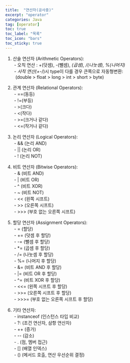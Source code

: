 ```yaml
---
title:  "연산자(공사중)"
excerpt: "operator"
categories: Java
tag: [operator]
toc: true
toc_label: "목록"
toc_icon: "bars"
toc_sticky: true
---
```


1. 산술 연산자 (Arithmetic Operators):<br>
&nbsp;- 오칙 연산 : +(덧셈), -(뺄셈), *(곱셈), /(나눗셈), %(나머지)<br>
&nbsp;- 사칙 연산(+-*/)시 type이 다를 경우 큰쪽으로 자동형변환:<br>
&nbsp; (double > float > long > int > short > byte)

2. 관계 연산자 (Relational Operators):<br>
&nbsp;- ==(동등)<br>
&nbsp;- !=(부등)<br>
&nbsp;- >(크다)<br>
&nbsp;- <(작다)<br>
&nbsp;- >=(크거나 같다)<br>
&nbsp;- <=(작거나 같다)

3. 논리 연산자 (Logical Operators):<br>
&nbsp;- && (논리 AND)<br>
&nbsp;- || (논리 OR)<br>
&nbsp;- ! (논리 NOT)

4. 비트 연산자 (Bitwise Operators):<br>
&nbsp;- & (비트 AND)<br>
&nbsp;- | (비트 OR)<br>
&nbsp;- ^ (비트 XOR)<br>
&nbsp;- ~ (비트 NOT)<br>
&nbsp;- << (왼쪽 시프트)<br>
&nbsp;- >> (오른쪽 시프트)<br>
&nbsp;- >>> (부호 없는 오른쪽 시프트)

5. 할당 연산자 (Assignment Operators):<br>
&nbsp;- = (할당)<br>
&nbsp;- += (덧셈 후 할당)<br>
&nbsp;- -= (뺄셈 후 할당)<br>
&nbsp;- *= (곱셈 후 할당)<br>
&nbsp;- /= (나눗셈 후 할당)<br>
&nbsp;- %= (나머지 후 할당)<br>
&nbsp;- &= (비트 AND 후 할당)<br>
&nbsp;- |= (비트 OR 후 할당)<br>
&nbsp;- ^= (비트 XOR 후 할당)<br>
&nbsp;- <<= (왼쪽 시프트 후 할당)<br>
&nbsp;- >>= (오른쪽 시프트 후 할당)<br>
&nbsp;- >>>= (부호 없는 오른쪽 시프트 후 할당)<br>

6. 기타 연산자:<br>
&nbsp;- instanceof (인스턴스 타입 비교)<br>
&nbsp;- ?: (조건 연산자, 삼항 연산자)<br>
&nbsp;- ++ (증가)<br>
&nbsp;- -- (감소)<br>
&nbsp;- . (점, 멤버 접근)<br>
&nbsp;- [] (배열 인덱스)<br>
&nbsp;- () (메서드 호출, 연산 우선순위 결정)
